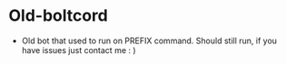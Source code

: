 # Old-boltcord
- Old bot that used to run on PREFIX command. Should still run, if you have issues just contact me : )
